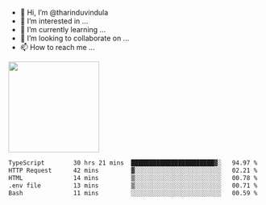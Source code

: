 - 👋 Hi, I’m @tharinduvindula
- 👀 I’m interested in ...
- 🌱 I’m currently learning ...
- 💞️ I’m looking to collaborate on ...
- 📫 How to reach me ...

<!---
tharinduvindula/tharinduvindula is a ✨ special ✨ repository because its `README.md` (this file) appears on your GitHub profile.
You can click the Preview link to take a look at your changes.
--->

<img height="180em" src="https://github-readme-stats.vercel.app/api?username=tharinduvindula&show_icons=true&hide_border=false&&count_private=true&include_all_commits=true" />


<!--START_SECTION:waka-->

```txt
TypeScript        30 hrs 21 mins  ███████████████████████▓░   94.97 %
HTTP Request      42 mins         ▓░░░░░░░░░░░░░░░░░░░░░░░░   02.21 %
HTML              14 mins         ▒░░░░░░░░░░░░░░░░░░░░░░░░   00.78 %
.env file         13 mins         ▒░░░░░░░░░░░░░░░░░░░░░░░░   00.71 %
Bash              11 mins         ░░░░░░░░░░░░░░░░░░░░░░░░░   00.59 %
```

<!--END_SECTION:waka-->

